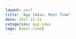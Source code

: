 ```yaml
---
layout: post
title: "App Ideas: Meal Time"
date: 2017-12-31
categories: app-idea
tags: [meal-time]
---
```

